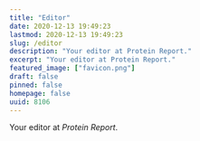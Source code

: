 ```yaml
---
title: "Editor"
date: 2020-12-13 19:49:23
lastmod: 2020-12-13 19:49:23
slug: /editor
description: "Your editor at Protein Report."
excerpt: "Your editor at Protein Report."
featured_image: ["favicon.png"]
draft: false
pinned: false
homepage: false
uuid: 8106
---
```

<p>Your editor at <em>Protein Report</em>.</p>
